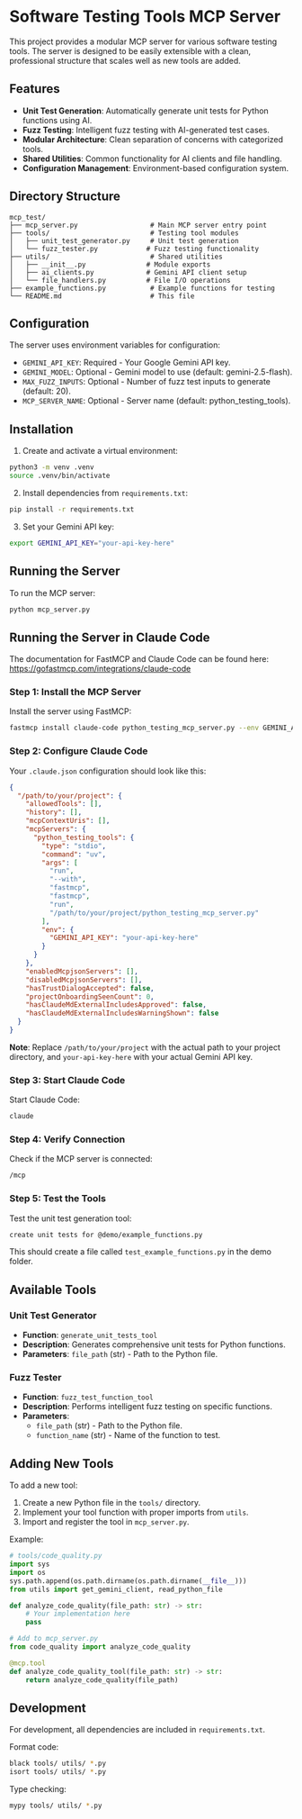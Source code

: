 # Software Testing Tools MCP Server

This project provides a modular MCP server for various software testing tools. The server is designed to be easily extensible with a clean, professional structure that scales well as new tools are added.

## Features

- **Unit Test Generation**: Automatically generate unit tests for Python functions using AI.
- **Fuzz Testing**: Intelligent fuzz testing with AI-generated test cases.
- **Modular Architecture**: Clean separation of concerns with categorized tools.
- **Shared Utilities**: Common functionality for AI clients and file handling.
- **Configuration Management**: Environment-based configuration system.

## Directory Structure

```
mcp_test/
├── mcp_server.py                  # Main MCP server entry point
├── tools/                         # Testing tool modules
│   ├── unit_test_generator.py     # Unit test generation
│   └── fuzz_tester.py            # Fuzz testing functionality
├── utils/                         # Shared utilities
│   ├── __init__.py               # Module exports
│   ├── ai_clients.py             # Gemini API client setup
│   └── file_handlers.py          # File I/O operations
├── example_functions.py           # Example functions for testing
└── README.md                      # This file
```

## Configuration

The server uses environment variables for configuration:

- `GEMINI_API_KEY`: Required - Your Google Gemini API key.
- `GEMINI_MODEL`: Optional - Gemini model to use (default: gemini-2.5-flash).
- `MAX_FUZZ_INPUTS`: Optional - Number of fuzz test inputs to generate (default: 20).
- `MCP_SERVER_NAME`: Optional - Server name (default: python_testing_tools).

## Installation

1. Create and activate a virtual environment:
```bash
python3 -m venv .venv
source .venv/bin/activate
```

2. Install dependencies from `requirements.txt`:
```bash
pip install -r requirements.txt
```

3. Set your Gemini API key:
```bash
export GEMINI_API_KEY="your-api-key-here"
```

## Running the Server

To run the MCP server:

```bash
python mcp_server.py
```

## Running the Server in Claude Code

The documentation for FastMCP and Claude Code can be found here: https://gofastmcp.com/integrations/claude-code

### Step 1: Install the MCP Server

Install the server using FastMCP:
```bash
fastmcp install claude-code python_testing_mcp_server.py --env GEMINI_API_KEY='your-api-key-here'
```

### Step 2: Configure Claude Code

Your `.claude.json` configuration should look like this:

```json
{
  "/path/to/your/project": {
    "allowedTools": [],
    "history": [],
    "mcpContextUris": [],
    "mcpServers": {
      "python_testing_tools": {
        "type": "stdio",
        "command": "uv",
        "args": [
          "run",
          "--with",
          "fastmcp",
          "fastmcp",
          "run",
          "/path/to/your/project/python_testing_mcp_server.py"
        ],
        "env": {
          "GEMINI_API_KEY": "your-api-key-here"
        }
      }
    },
    "enabledMcpjsonServers": [],
    "disabledMcpjsonServers": [],
    "hasTrustDialogAccepted": false,
    "projectOnboardingSeenCount": 0,
    "hasClaudeMdExternalIncludesApproved": false,
    "hasClaudeMdExternalIncludesWarningShown": false
  }
}
```

**Note**: Replace `/path/to/your/project` with the actual path to your project directory, and `your-api-key-here` with your actual Gemini API key.

### Step 3: Start Claude Code

Start Claude Code:
```bash
claude
```

### Step 4: Verify Connection

Check if the MCP server is connected:
```bash
/mcp
```

### Step 5: Test the Tools

Test the unit test generation tool:
```bash
create unit tests for @demo/example_functions.py
```

This should create a file called `test_example_functions.py` in the demo folder.

## Available Tools

### Unit Test Generator
- **Function**: `generate_unit_tests_tool`
- **Description**: Generates comprehensive unit tests for Python functions.
- **Parameters**: `file_path` (str) - Path to the Python file.

### Fuzz Tester
- **Function**: `fuzz_test_function_tool`
- **Description**: Performs intelligent fuzz testing on specific functions.
- **Parameters**: 
  - `file_path` (str) - Path to the Python file.
  - `function_name` (str) - Name of the function to test.

## Adding New Tools

To add a new tool:

1. Create a new Python file in the `tools/` directory.
2. Implement your tool function with proper imports from `utils`.
3. Import and register the tool in `mcp_server.py`.

Example:
```python
# tools/code_quality.py
import sys
import os
sys.path.append(os.path.dirname(os.path.dirname(__file__)))
from utils import get_gemini_client, read_python_file

def analyze_code_quality(file_path: str) -> str:
    # Your implementation here
    pass

# Add to mcp_server.py
from code_quality import analyze_code_quality

@mcp.tool
def analyze_code_quality_tool(file_path: str) -> str:
    return analyze_code_quality(file_path)
```

## Development

For development, all dependencies are included in `requirements.txt`.

Format code:
```bash
black tools/ utils/ *.py
isort tools/ utils/ *.py
```

Type checking:
```bash
mypy tools/ utils/ *.py
```
